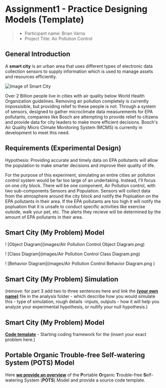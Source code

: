 # Assignment1 - Practice Designing Models (Template)

> * Participant name: Brian Varns
> * Project Title: Air Pollution Control

## General Introduction

A **smart city** is an urban area that uses different types of electronic data collection sensors to supply information which is used to manage assets and resources efficiently.

![Image of Smart City](images/smartcity.png)

Over 2 Billion people live in cities with air quality below World Health Organization guidelines.  Removing air pollution completely is currently impossisible, but providing relief to these people is not.  Through a system of sensors, designed to gather microclimate data measurements for EPA pollutants, companies like Bosch are attempting to provide relief to citizens and provide data for city leaders to make more efficient decisions.  Bosch's Air Quality Micro Climate Monitoring System (MCMS) is currently in development to meet this need.

## Requirements (Experimental Design)

Hypothesis: Providing accurate and timely data on EPA pollutants will allow the population to make smarter decisions and improve their quality of life.

For the purpose of this experiment, simulating an entire cities air pollution control system would be far too large of an undertaking.  Instead, I'll focus on one city block.  There will be one component, Air Pollution control, with two sub-components Sensors and Population.  Sensors will collect data from the atmosphere around the city block and notify the Popluation on the EPA pollutants in their area.  If the EPA pollutants are too high it will notify the popluation that it is unsafe to conduct specific activities like exercise outside, walk your pet, etc.  The alerts they recieve will be determined by the amount of EPA pollutants in their area.


## Smart City (My Problem) Model

! [Object Diagram](images/AIr Pollution Control Object Diagram.png)

! [Class Diagram](images/Air Pollution Control Class Diagram.png)

! [Behavior Diagram](images/Air Pollution Control Behavior Diagram.png )

## Smart City (My Problem) Simulation

(remove: for part 3 add two to three sentences here and link the [**(your own name)**](model/README.md) file in the analysis folder - which describe how you would simulate this - type of simulation, rough details -inputs, outputs - how it will help you analyze your experimental hypothesis, or nullify your null hypothesis.)


## Smart City (My Problem) Model
[**Code template**](code/README.md) - Starting coding framework for the (insert your exact problem here.)

## **P**ortable **O**rganic **T**rouble-free **S**elf-watering System (**POTS**) Model
Here [**we provide an overview**](code/POTS_system/README.md) of the **P**ortable **O**rganic **T**rouble-free **S**elf-watering System (**POTS**) Model and provide a source code template.
